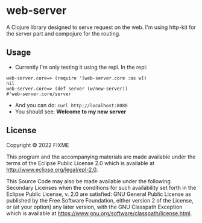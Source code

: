 # web-server

A Clojure library designed to serve request on the web. I'm using http-kit for
the server part and compojure for the routing.

## Usage

- Currently I'm only testing it using the repl. In the repl:
```
web-server.core=> (require '[web-server.core :as w])
nil
web-server.core=> (def server (w/new-server))
#'web-server.core/server
```
- And you can do: `curl http://localhost:8080`
- You should see: **Welcome to my new server**

## License

Copyright © 2022 FIXME

This program and the accompanying materials are made available under the
terms of the Eclipse Public License 2.0 which is available at
http://www.eclipse.org/legal/epl-2.0.

This Source Code may also be made available under the following Secondary
Licenses when the conditions for such availability set forth in the Eclipse
Public License, v. 2.0 are satisfied: GNU General Public License as published by
the Free Software Foundation, either version 2 of the License, or (at your
option) any later version, with the GNU Classpath Exception which is available
at https://www.gnu.org/software/classpath/license.html.
